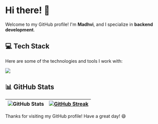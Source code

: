 # Hi there! 👋  

Welcome to my GitHub profile! I'm **Madhvi**, and I specialize in **backend development**.

<!--![Profile Views](https://komarev.com/ghpvc/?username=madhvi-n&color=blue&style=flat-square)-->


## 💻 Tech Stack  

Here are some of the technologies and tools I work with:  

<a href="https://skillicons.dev">
    <img src="https://skillicons.dev/icons?i=python,java,javascript,typescript,django,fastapi,angular,react,hibernate,mysql,postgres,redis,git,gitlab,githubactions,bitbucket,docker,kubernetes,ubuntu,debian&perline=11" />
</a>

<!-- Additional tools: go,flutter,ansible, aws, gcp, elasticsearch, githubactions, gradle, jenkins, kubernetes, prometheus, grafana, pytorch, spring, sklearn, tensorflow -->


## 📊 GitHub Stats  


| ![GitHub Stats](https://github-readme-stats.vercel.app/api?username=madhvi-n&show_icons=true&locale=en&hide_border=true&hide=issues,contribs) | [![GitHub Streak](https://streak-stats.demolab.com?user=madhvi-n&hide_border=true)](https://git.io/streak-stats) |  
| ------------- |:-------------:|  

<!--
![Top Languages](https://github-readme-stats.vercel.app/api/top-langs/?username=madhvi-n&layout=compact&hide_border=true&hide_progress=true)
[![GitHub Streak](https://streak-stats.demolab.com?user=madhvi-n&hide_border=true)](https://git.io/streak-stats) -->


Thanks for visiting my GitHub profile! Have a great day! 😄  

